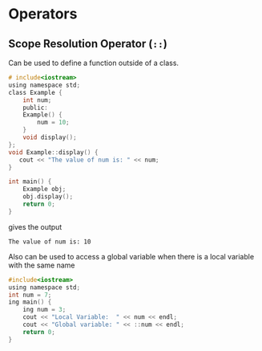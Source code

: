 # Operators

## Scope Resolution Operator (`::`)
Can be used to define a function outside of a class.
```c
# include<iostream>
using namespace std;
class Example {
    int num;
    public:
    Example() {
        num = 10;
    }
    void display();
};
void Example::display() {
   cout << "The value of num is: " << num;
}

int main() {
    Example obj;
    obj.display();
    return 0;
}
```
gives the output
```
The value of num is: 10
```

Also can be used to access a global variable when there is a local variable with the same name
```c
#include<iostream>
using namespace std;
int num = 7;
ing main() {
    ing num = 3;
    cout << "Local Variable:  " << num << endl;
    cout << "Global variable: " << ::num << endl;
    return 0;
}
```
